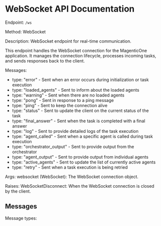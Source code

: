 # WebSocket API Documentation

Endpoint: `/ws`

Method: WebSocket

Description: WebSocket endpoint for real-time communication.

This endpoint handles the WebSocket connection for the MagenticOne application.
It manages the connection lifecycle, processes incoming tasks, and sends responses back to the client.

Messages:
- type: "error" - Sent when an error occurs during initialization or task execution
- type: "loaded_agents" - Sent to inform about the loaded agents
- type: "warning" - Sent when there are no loaded agents
- type: "pong" - Sent in response to a ping message
- type: "ping" - Sent to keep the connection alive
- type: "status" - Sent to update the client on the current status of the task
- type: "final_answer" - Sent when the task is completed with a final answer
- type: "log" - Sent to provide detailed logs of the task execution
- type: "agent_called" - Sent when a specific agent is called during task execution
- type: "orchestrator_output" - Sent to provide output from the orchestrator
- type: "agent_output" - Sent to provide output from individual agents
- type: "active_agents" - Sent to update the list of currently active agents
- type: "retry" - Sent when a task execution is being retried

Args:
    websocket (WebSocket): The WebSocket connection object.

Raises:
    WebSocketDisconnect: When the WebSocket connection is closed by the client.

## Messages

Message types:

